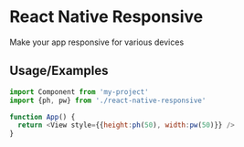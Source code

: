 
# React Native Responsive

Make your app responsive for various devices 



## Usage/Examples

```javascript
import Component from 'my-project'
import {ph, pw} from './react-native-responsive'

function App() {
  return <View style={{height:ph(50), width:pw(50)}} />
}
```

